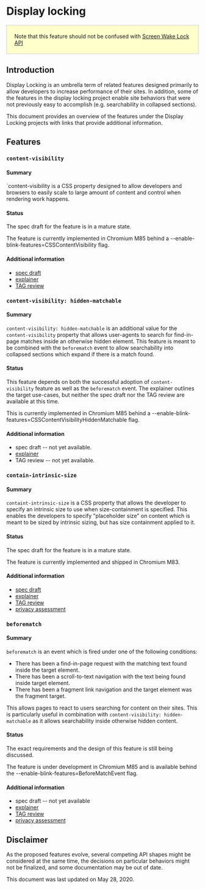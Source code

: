 # Display locking

<div style="background: #ffffcc; border: 1px solid #ccc; padding: 20px;">
Note that this feature should not be confused with <a href="https://github.com/w3c/screen-wake-lock/">Screen Wake Lock API</a>
</div>

## Introduction

Display Locking is an umbrella term of related features designed primarily to
allow developers to increase performance of their sites. In addition, some of
the features in the display locking project enable site behaviors that were not
previously easy to accomplish (e.g. searchability in collapsed sections).

This document provides an overview of the features under the Display Locking
projects with links that provide additional information.

## Features

### `content-visibility`

#### Summary

`content-visibility is a CSS property designed to allow developers and browsers
to easily scale to large amount of content and control when rendering work
happens.

#### Status

The spec draft for the feature is in a mature state.

The feature is currently implemented in Chromium M85 behind a
--enable-blink-features=CSSContentVisibility flag.

#### Additional information

* [spec draft](https://drafts.csswg.org/css-contain-2/#content-visibility)
* [explainer](https://github.com/WICG/display-locking/blob/master/explainers/content-visibility.md)
* [TAG review](https://github.com/w3ctag/design-reviews/issues/306)

### `content-visibility: hidden-matchable`

#### Summary

`content-visibility: hidden-matchable` is an additional value for the
`content-visibility` property that allows user-agents to search for find-in-page
matches inside an otherwise hidden element. This feature is meant to be combined
with the `beforematch` event to allow searchability into collapsed sections
which expand if there is a match found.

#### Status

This feature depends on both the successful adoption of `content-visibility`
feature as well as the `beforematch` event. The explainer outlines the target
use-cases, but neither the spec draft nor the TAG review are available at this
time.

This is currently implemented in Chromium M85 behind a
--enable-blink-features=CSSContentVisibilityHiddenMatchable flag.

#### Additional information

* spec draft -- not yet available.
* [explainer](https://github.com/WICG/display-locking/blob/master/explainers/content-visibility-hidden-matchable.md)
* TAG review -- not yet available.

### `contain-intrinsic-size`

#### Summary

`containt-intrinsic-size` is a CSS property that allows the developer to specify
an intrinsic size to use when size-containment is specified. This enables the
developers to specify "placeholder size" on content which is meant to be sized
by intrinsic sizing, but has size containment applied to it.

#### Status

The spec draft for the feature is in a mature state.

The feature is currently implemented and shipped in Chromium M83.

#### Additional information

* [spec draft](https://drafts.csswg.org/css-sizing-4/#intrinsic-size-override)
* [explainer](https://github.com/WICG/display-locking/blob/master/explainers/contain-intrinsic-size.md)
* [TAG review](https://github.com/w3ctag/design-reviews/issues/437)
* [privacy assessment](https://github.com/WICG/display-locking/blob/master/privacy-assessments/contain-intrinsic-size.md)

### `beforematch`

#### Summary

`beforematch` is an event which is fired under one of the following conditions:
* There has been a find-in-page request with the matching text found inside the
    target element.
* There has been a scroll-to-text navigation with the text being found inside
    target element.
* There has been a fragment link navigation and the target element was the
    fragment target.

This allows pages to react to users searching for content on their sites. This
is particularly useful in combination with `content-visibility: hidden-matchable`
as it allows searchability inside otherwise hidden content.

#### Status

The exact requirements and the design of this feature is still being discussed.

The feature is under development in Chromium M85 and is available behind the
--enable-blink-features=BeforeMatchEvent flag.

#### Additional information

* spec draft -- not yet available
* [explainer](https://github.com/WICG/display-locking/blob/master/explainers/beforematch.md)
* [TAG review](https://github.com/w3ctag/design-reviews/issues/511)
* [privacy assessment](https://github.com/WICG/display-locking/blob/master/privacy-assessments/beforematch.md)


## Disclaimer

As the proposed features evolve, several competing API shapes might be
considered at the same time, the decisions on particular behaviors might not be
finalized, and some documentation may be out of date.

This document was last updated on May 28, 2020.
